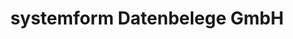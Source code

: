 ---
title: "systemform Datenbelege GmbH"
url: /prien-am-chiemsee/systemform-datenbelege-gmbh/
shop: Kopieren
---